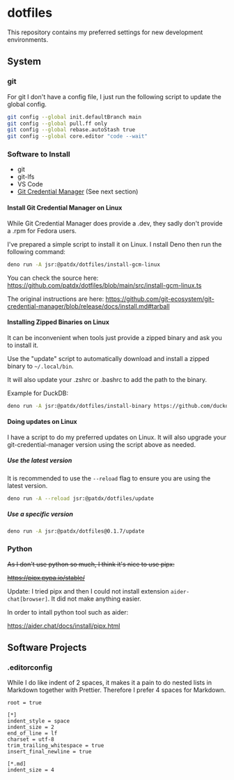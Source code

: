 # dotfiles

This repository contains my preferred settings for new development environments.

## System

### git

For git I don't have a config file, I just run the following script to update
the global config.

```sh
git config --global init.defaultBranch main
git config --global pull.ff only
git config --global rebase.autoStash true
git config --global core.editor "code --wait"
```

### Software to Install

- git
- git-lfs
- VS Code
- [Git Credential Manager](https://github.com/git-ecosystem/git-credential-manager)
  (See next section)

#### Install Git Credential Manager on Linux

While Git Credential Manager does provide a .dev, they sadly don't provide a
.rpm for Fedora users.

I've prepared a simple script to install it on Linux. I nstall Deno then run the
following command:

```sh
deno run -A jsr:@patdx/dotfiles/install-gcm-linux
```

You can check the source here:
https://github.com/patdx/dotfiles/blob/main/src/install-gcm-linux.ts

The original instructions are here:
https://github.com/git-ecosystem/git-credential-manager/blob/release/docs/install.md#tarball

#### Installing Zipped Binaries on Linux

It can be inconvenient when tools just provide a zipped binary and ask you to
install it.

Use the "update" script to automatically download and install a zipped binary to
`~/.local/bin`.

It will also update your .zshrc or .bashrc to add the path to the binary.

Example for DuckDB:

```sh
deno run -A jsr:@patdx/dotfiles/install-binary https://github.com/duckdb/duckdb/releases/download/v1.1.2/duckdb_cli-linux-amd64.zip duckdb
```

#### Doing updates on Linux

I have a script to do my preferred updates on Linux. It will also upgrade your
git-credential-manager version using the script above as needed.

##### Use the latest version

It is recommended to use the `--reload` flag to ensure you are using the latest
version.

```sh
deno run -A --reload jsr:@patdx/dotfiles/update
```

##### Use a specific version

```sh
deno run -A jsr:@patdx/dotfiles@0.1.7/update
```

### Python

~~As I don't use python so much, I think it's nice to use pipx:~~

~~https://pipx.pypa.io/stable/~~

Update: I tried pipx and then I could not install extension
`aider-chat[browser]`. It did not make anything easier.

In order to intall python tool such as aider:

https://aider.chat/docs/install/pipx.html

## Software Projects

### .editorconfig

While I do like indent of 2 spaces, it makes it a pain to do nested lists in
Markdown together with Prettier. Therefore I prefer 4 spaces for Markdown.

```editorconfig
root = true

[*]
indent_style = space
indent_size = 2
end_of_line = lf
charset = utf-8
trim_trailing_whitespace = true
insert_final_newline = true

[*.md]
indent_size = 4
```
